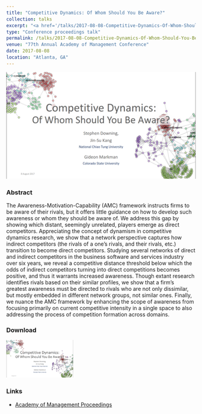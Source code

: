 ```yaml
---
title: "Competitive Dynamics: Of Whom Should You Be Aware?"
collection: talks
excerpt: "<a href='/talks/2017-08-08-Competitive-Dynamics-Of-Whom-Should-You-Be-Aware'><img src='/images/AOM2017_cover_slide_png.png' style='max-height:150px;'></a><br/><br/>Competition network analysis for early awareness of emerging rivals."
type: "Conference proceedings talk"
permalink: /talks/2017-08-08-Competitive-Dynamics-Of-Whom-Should-You-Be-Aware
venue: "77th Annual Academy of Management Conference"
date: 2017-08-08
location: "Atlanta, GA"
---
```


<img src='/images/AOM2017_cover_slide_png.png' style="max-height:300px;">

### Abstract 
The Awareness-Motivation-Capability (AMC) framework instructs firms to be aware of their rivals, but it offers little guidance on how to develop such awareness or whom they should be aware of. We address this gap by showing which distant, seemingly unrelated, players emerge as direct competitors. Appreciating the concept of dynamism in competitive dynamics research, we show that a network perspective captures how indirect competitors (the rivals of a one’s rivals, and their rivals, etc.) transition to become direct competitors. Studying several networks of direct and indirect competitors in the business software and services industry over six years, we reveal a competitive distance threshold below which the odds of indirect competitors turning into direct competitions becomes positive, and thus it warrants increased awareness. Though extant research identifies rivals based on their similar profiles, we show that a firm’s greatest awareness must be directed to rivals who are not only dissimilar, but mostly embedded in different network groups, not similar ones. Finally, we nuance the AMC framework by enhancing the scope of awareness from focusing primarily on current competitive intensity in a single space to also addressing the process of competition formation across domains.

### Download
[<img src='/images/AOM2017_cover_slide_png.png' style="max-height:100px;">](/files/AOM_20170808_Downing_Kang_Markman_v2.pdf "Competitive Dynamics: Of Whom Should You Be Aware? Presentation Slides")

### Links
* [Academy of Management Proceedings](http://proceedings.aom.org/content/2017/1/16381)


